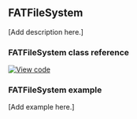 ## FATFileSystem

[Add description here.]

### FATFileSystem class reference

[![View code](https://www.mbed.com/embed/?type=library)](http://os.mbed.com/docs/v5.7/mbed-os-api-doxy/class_f_a_t_file_system.html)

### FATFileSystem example

[Add example here.]
